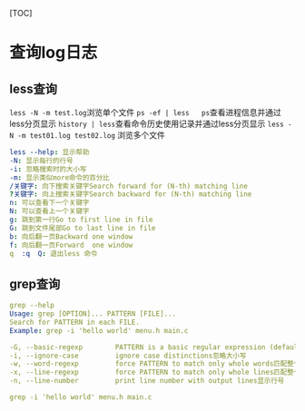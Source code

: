 [TOC]

# 查询log日志

## less查询

`less -N -m test.log`浏览单个文件
`ps -ef | less   ps`查看进程信息并通过less分页显示
`history | less`查看命令历史使用记录并通过less分页显示
`less -N -m test01.log test02.log` 浏览多个文件

```yaml
less --help: 显示帮助
-N: 显示每行的行号
-i: 忽略搜索时的大小写
-m: 显示类似more命令的百分比
/关键字: 向下搜索关键字Search forward for (N-th) matching line
?关键字: 向上搜索关键字Search backward for (N-th) matching line
n: 可以查看下一个关键字
N: 可以查看上一个关键字
g: 跳到第一行Go to first line in file
G: 跳到文件尾部Go to last line in file
b: 向后翻一页Backward one window
f: 向后翻一页Forward  one window
q  :q  Q: 退出less 命令
```



## grep查询

```yaml
grep --help
Usage: grep [OPTION]... PATTERN [FILE]...
Search for PATTERN in each FILE.
Example: grep -i 'hello world' menu.h main.c

-G, --basic-regexp        PATTERN is a basic regular expression (default) 默认使用基础正则
-i, --ignore-case         ignore case distinctions忽略大小写
-w, --word-regexp         force PATTERN to match only whole words匹配整个单词
-x, --line-regexp         force PATTERN to match only whole lines匹配整个行
-n, --line-number         print line number with output lines显示行号

grep -i 'hello world' menu.h main.c
```



